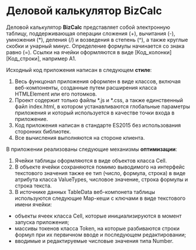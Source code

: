 # Деловой калькулятор BizCalc
Деловой калькулятор **BizCalc** представляет собой электронную таблицу, поддерживающая операции сложения (+), вычитания (-), умножения (*), деления (/) и возведения в степень (^), а также круглые скобки и унарный минус. Определение формулы начинается со знака равно (=). Ссылки на ячейки оформляются в виде [Код_колонки][Код_строки], например A1.

Исходный код приложения написан в следующем **стиле**:
1. Весь функцонал приложения оформлен в виде классов, включая веб-компоненты, созданные путем расширения класса HTMLElement или его потомков.
2. Проект содержит только файлы *.js и *.css, а также единственный файл index.html, в котором устанавливаются глобальные параметры приложения и который используется в качестве точки входа в приложение. 
3. Код приложения написан в стандарте ES2015 без использования сторонних библиотек.
4. Все вычисления выполняются на стороне клиента.

В приложении реализованы следующие механизмы **оптимизации**:
1. Ячейки таблицы оформляются в виде объектов класса Cell.
2. В объекте ячейки сохраняются помимо выводимого на интерфейс текстового значения также ее тип (число, формула, строка) в виде атрибута класса ValueTypes, числовое значение, строка формулы и строка текста. 
3. В источнике данных TableData веб-компонета таблицы используются следующие Map-кеши с ключами в виде текстового имени ячейки:
* объекты ячеек класса Cell, которые инициализируются в момент запуска приложения;
* массивы токенов класса Token, на которые разбиваются строки формул при их первичном вводе и последующем редактировании;
* вводимые и редактируемые числовые значения типа Number.

